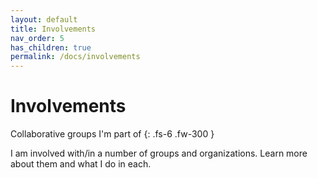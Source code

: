 ```yaml
---
layout: default
title: Involvements
nav_order: 5
has_children: true
permalink: /docs/involvements
---
```


# Involvements

Collaborative groups I'm part of
{: .fs-6 .fw-300 }

I am involved with/in a number of groups and organizations. Learn more about them and what I do in each.
